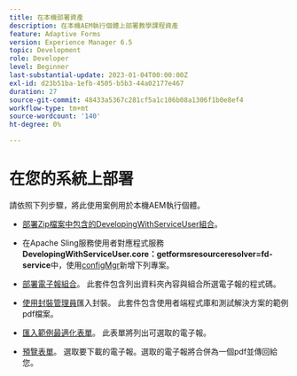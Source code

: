 ```yaml
---
title: 在本機部署資產
description: 在本機AEM執行個體上部署教學課程資產
feature: Adaptive Forms
version: Experience Manager 6.5
topic: Development
role: Developer
level: Beginner
last-substantial-update: 2023-01-04T00:00:00Z
exl-id: d23b51ba-1efb-4505-b5b3-44a02177e467
duration: 27
source-git-commit: 48433a5367c281cf5a1c106b08a1306f1b0e8ef4
workflow-type: tm+mt
source-wordcount: '140'
ht-degree: 0%

---
```


# 在您的系統上部署

請依照下列步驟，將此使用案例用於本機AEM執行個體。

* [部署Zip檔案中包含的DevelopingWithServiceUser組合](https://experienceleague.adobe.com/docs/experience-manager-learn/assets/developingwithserviceuser.zip?lang=zh-Hant)。

* 在Apache Sling服務使用者對應程式服務&#x200B;**DevelopingWithServiceUser.core：getformsresourceresolver=fd-service**&#x200B;中，使用[configMgr](http://localhost:4502/system/console/configMgr)新增下列專案。

* [部署電子報組合](assets/Newsletters.core-1.0.0-SNAPSHOT.jar)。 此套件包含列出資料夾內容與組合所選電子報的程式碼。

* [使用封裝管理員](assets/newsletter.zip)匯入封裝。 此套件包含使用者端程式庫和測試解決方案的範例pdf檔案。

* [匯入範例最適化表單](assets/sample-adaptive-form.zip)。 此表單將列出可選取的電子報。

* [預覽表單](http://localhost:4502/content/dam/formsanddocuments/downloadarchivednewsletters/jcr:content?wcmmode=disabled)。
選取要下載的電子報。選取的電子報將合併為一個pdf並傳回給您。
